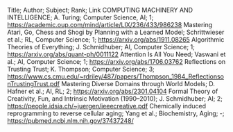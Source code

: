 Title; Author; Subject; Rank; Link
COMPUTING MACHINERY AND INTELLIGENCE; A. Turing; Computer Science, AI; 1; https://academic.oup.com/mind/article/LIX/236/433/986238
Mastering Atari, Go, Chess and Shogi by Planning with a Learned Model; Schrittwieser et al.; RL, Computer Science; 1; https://arxiv.org/abs/1911.08265
Algorithmic Theories of Everything; J. Schmidhuber; AI, Computer Science; 1; https://arxiv.org/abs/quant-ph/0011122
Attention Is All You Need; Vaswani et al.; AI, Computer Science; 1; https://arxiv.org/abs/1706.03762
Reflections on Trusting Trust; K. Thompson; Computer Science; 3; https://www.cs.cmu.edu/~rdriley/487/papers/Thompson_1984_ReflectionsonTrustingTrust.pdf
Mastering Diverse Domains through World Models; D. Hafner et al.; AI, RL; 2; https://arxiv.org/abs/2301.04104
Formal Theory of Creativity, Fun, and Intrinsic Motivation (1990–2010); J. Schmidhuber; AI; 2; https://people.idsia.ch/~juergen/ieeecreative.pdf
Chemically induced reprogramming to reverse cellular aging; Yang et al.; Biochemistry, Aging; -; https://pubmed.ncbi.nlm.nih.gov/37437248/
